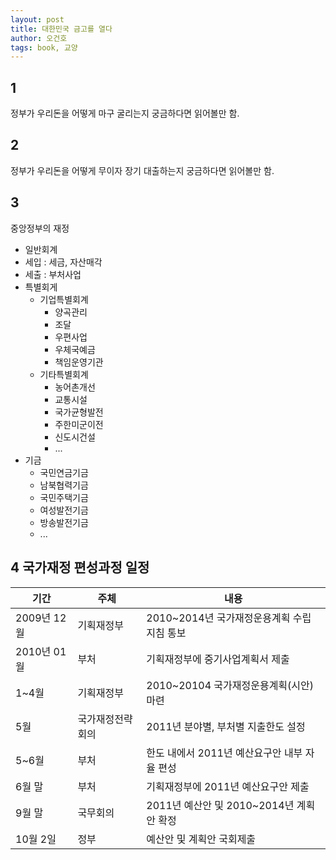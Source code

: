 ```yaml
---
layout: post
title: 대한민국 금고를 열다
author: 오건호
tags: book, 교양
---
```


## 1
정부가 우리돈을 어떻게 마구 굴리는지 궁금하다면 읽어볼만 함.

## 2 
정부가 우리돈을 어떻게 무이자 장기 대출하는지 궁금하다면 읽어볼만 함.

## 3 
중앙정부의 재정

* 일반회계
* 세입 : 세금, 자산매각
* 세출 : 부처사업
* 특별회게
    - 기업특별회계
        - 양곡관리
        - 조달
        - 우편사업
        - 우체국예금
        - 책임운영기관
    - 기타특별회계
        - 농어촌개선
        - 교통시설
        - 국가균형발전
        - 주한미군이전
        - 신도시건설
        - ...
* 기금
    - 국민연금기금
    - 남북협력기금
    - 국민주택기금
    - 여성발전기금
    - 방송발전기금
    - ...

 

## 4 국가재정 편성과정 일정

| 기간        | 주체          | 내용                                   |
|------------|---------------|----------------------------------------|
| 2009년 12월 | 기획재정부     | 2010~2014년 국가재정운용계획 수립 지침 통보 |
| 2010년 01월 | 부처          | 기획재정부에 중기사업계획서 제출            |
| 1~4월      | 기획재정부      | 2010~20104 국가재정운용계획(시안) 마련     | 
| 5월	    | 국가재정전략회의 |	2011년 분야별, 부처별 지출한도 설정     |
| 5~6월	    | 부처	       | 한도 내에서 2011년 예산요구안 내부 자율 편성 |
| 6월 말	   | 부처	          | 기획재정부에 2011년 예산요구안 제출         |
| 9월 말	   | 국무회의	     | 2011년 예산안 및 2010~2014년 계획안 확정    |
| 10월 2일   | 정부	          |예산안 및 계획안 국회제출